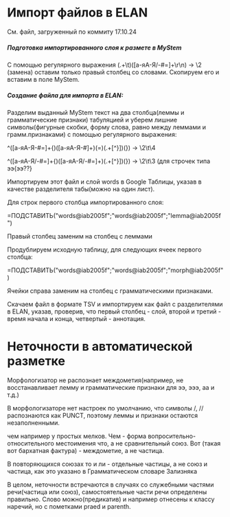# Импорт файлов в ELAN #
См. файл, загруженный по коммиту 17.10.24
##### Подготовка импортированного слоя к размете в MyStem #####

С помощью регулярного выражения (.+\t)([а-яА-Я/\-#=]+\r\n)  → \2 (замена) оставим только правый столбец со словами. Скопируем его и вставим в поле MyStem.


##### Создание файла для импорта в ELAN: #####

Разделим выданный MyStem текст на два столбца(леммы и грамматические признаки) табуляцией и уберем лишние символы(фигурные скобки, форму слова, равно между леммами и грамм.признаками) с помощью регулярного выражения:

^([а-яА-Я\-#=]+{)([а-яА-Я\-#]+)(=)(.+[^}])(}) → \2\t\4

^([а-яА-Я/\-#=]+{)([а-яА-Я/\-#=]+)(.+[^}])(}) → \2\t\3 (для строчек типа ээ{ээ??}


Импортируем этот файл и слой words в Google Таблицы, указав в качестве разделителя табы(можно на один лист).

Для строк первого столбца импортированного слоя:

=ПОДСТАВИТЬ("words@iab2005f";"words@iab2005f";"lemma@iab2005f")

Правый столбец заменим на столбец с леммами

Продублируем исходную таблицу, для следующих ячеек первого столбца:

=ПОДСТАВИТЬ("words@iab2005f";"words@iab2005f";"morph@iab2005f")

Ячейки справа заменим на столбец с грамматическими признаками.


Скачаем файл в формате TSV и импортируем как файл с разделителями в ELAN, указав, проверив, что первый столбец - слой, второй и третий - время начала и конца, четвертый - аннотация.
# Неточности в автоматической разметке #
Морфологизатор не распознает междометия(например, не восстанавливает лемму и грамматические признаки для ээ, эээ, аа и т.д.)

В морфологизаторе нет настроек по умолчанию, что символы  /, // распознаются как PUNCT, поэтому леммы и признаки остаются незаполненными.

чем например у простых мелков. Чем - форма вопросительно-относительного местоимения что, а не сравнительный союз. Вот (такая вот бархатная фактура) - междометие, а не частица.

В повторяющихся союзах то и ли - отдельные частицы, а не союз и частица, как это указано в Грамматическом словаре Зализняка

В целом, неточности встречаются в случаях со служебными частями речи(частица или союз), самостоятельные части речи определены правильно. Слово можно(предикатив) и например отнесены к классу наречий, но с пометками praed и parenth.
